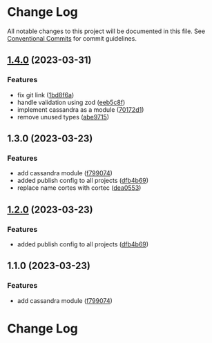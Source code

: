 # Change Log

All notable changes to this project will be documented in this file.
See [Conventional Commits](https://conventionalcommits.org) for commit guidelines.

## [1.4.0](https://github.com/saswatds/cortec/compare/@cortec/cassandra@1.3.0...@cortec/cassandra@1.4.0) (2023-03-31)

### Features

- fix git link ([1bd8f6a](https://github.com/saswatds/cortec/commit/1bd8f6a6789555c02abaaa58b58d82c6a474f23c))
- handle validation using zod ([eeb5c8f](https://github.com/saswatds/cortec/commit/eeb5c8fa84a8dc09a46028d7214731f4a1692742))
- implement cassandra as a module ([70172d1](https://github.com/saswatds/cortec/commit/70172d16ca32471bf9a94ce2d2c38e32fc6270d7))
- remove unused types ([abe9715](https://github.com/saswatds/cortec/commit/abe971596e4c13bc24fe43f71068505eeaff1fad))

## 1.3.0 (2023-03-23)

### Features

- add cassandra module ([f799074](https://github.com/saswatds/cortec/commit/f799074acd8b1b4a0ad3cb2a2f420afa6edaf180))
- added publish config to all projects ([dfb4b69](https://github.com/saswatds/cortec/commit/dfb4b69645b860b6686792d7a4272700686fd544))
- replace name cortes with cortec ([dea0553](https://github.com/saswatds/cortec/commit/dea055356354609a61c9900293a68c07cb71ba54))

## [1.2.0](https://github.com/saswatds/cortec/compare/@cortec/cassandra@1.1.0...@cortec/cassandra@1.2.0) (2023-03-23)

### Features

- added publish config to all projects ([dfb4b69](https://github.com/saswatds/cortec/commit/dfb4b69645b860b6686792d7a4272700686fd544))

## 1.1.0 (2023-03-23)

### Features

- add cassandra module ([f799074](https://github.com/saswatds/cortec/commit/f799074acd8b1b4a0ad3cb2a2f420afa6edaf180))

# Change Log
